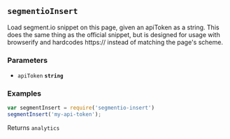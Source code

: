 ## `segmentioInsert`

Load segment.io snippet on this page, given an apiToken as
a string. This does the same thing as the official snippet,
but is designed for usage with browserify and hardcodes
https:// instead of matching the page's scheme.

### Parameters

* `apiToken` **`string`**

### Examples

```js
var segmentInsert = require('segmentio-insert')
segmentInsert('my-api-token');
```

Returns `analytics`
